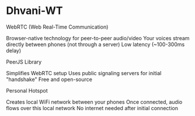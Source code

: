 # Dhvani-WT
WebRTC (Web Real-Time Communication)

Browser-native technology for peer-to-peer audio/video
Your voices stream directly between phones (not through a server)
Low latency (~100-300ms delay)


PeerJS Library

Simplifies WebRTC setup
Uses public signaling servers for initial "handshake"
Free and open-source


Personal Hotspot

Creates local WiFi network between your phones
Once connected, audio flows over this local network
No internet needed after initial connection
